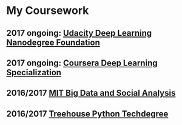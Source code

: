 # My Coursework
## 2017 ongoing: [Udacity Deep Learning Nanodegree Foundation](udacity-deeplearning)
## 2017 ongoing: [Coursera Deep Learning Specialization](coursera-deeplearning)
## 2016/2017 [MIT Big Data and Social Analysis](mit-big-data-and-social-analysis)
## 2016/2017 [Treehouse Python Techdegree](treehouse-python-techdegree)
